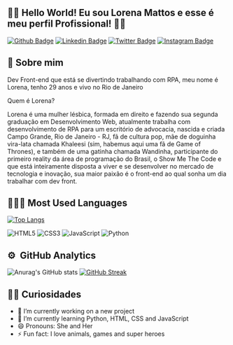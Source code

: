 ## 🖖🏻 Hello World! Eu sou Lorena Mattos e esse é meu perfil Profissional! 👩‍🚀

[![Github Badge](https://img.shields.io/badge/GitHub-100000?style=for-the-badge&logo=github&logoColor=white&link=https://github.com/lorena-mattos)](https://github.com/lorena-mattos)
[![Linkedin Badge](https://img.shields.io/badge/LinkedIn-0077B5?style=for-the-badge&logo=linkedin&logoColor=white&Linkedin&logoColor=white&link=https://www.linkedin.com/in/lorena-mattos)](https://www.linkedin.com/in/lorena-mattos)
[![Twitter Badge](https://img.shields.io/badge/Twitter-1DA1F2?style=for-the-badge&logo=twitter&logoColor=white&link=https://www.twitter.com/loren_amattos)](https://www.twitter.com/loren_amattos)
[![Instagram Badge](https://img.shields.io/badge/Instagram-E4405F?style=for-the-badge&logo=instagram&logoColor=white&link=https://instagram.com/loren_ipsu)](https://instagram.com/loren_ipsu)


## 📣 Sobre mim

Dev Front-end que está se divertindo trabalhando com RPA, meu nome é Lorena, tenho 29 anos e vivo no Rio de Janeiro

Quem é Lorena?

Lorena é uma mulher lésbica, formada em direito e fazendo sua segunda graduação em Desenvolvimento Web, atualmente trabalha com desenvolvimento de RPA para um escritório de advocacia, nascida e criada Campo Grande, Rio de Janeiro - RJ, fã de cultura pop, mãe de doguinha vira-lata chamada Khaleesi (sim, habemus aqui uma fã de Game of Thrones), e também de uma gatinha chamada Wandinha, participante do primeiro reality da área de programação do Brasil, o Show Me The Code e que está inteiramente disposta a viver e se desenvolver no mercado de tecnologia e inovação, sua maior paixão é o front-end ao qual sonha um dia trabalhar com dev front.


## 👩🏻‍💻 Most Used Languages

[![Top Langs](https://github-readme-stats-git-masterrstaa-rickstaa.vercel.app/api/top-langs/?username=lorena-mattos&layout=compact&theme=radical)](https://github.com/lorena-mattos/github-readme-stats)

![HTML5](https://img.shields.io/badge/HTML5-E34F26?style=for-the-badge&logo=html5&logoColor=white)
![CSS3](https://img.shields.io/badge/CSS3-1572B6?style=for-the-badge&logo=css3&logoColor=white)
![JavaScript](https://img.shields.io/badge/JavaScript-323330?style=for-the-badge&logo=javascript&logoColor=F7DF1E)
![Python](https://img.shields.io/badge/Python-00006F?style=for-the-badge&logo=python&logoColor=F7DF1E)

## :gear: &nbsp;GitHub Analytics
![Anurag's GitHub stats](https://github-readme-stats-git-masterrstaa-rickstaa.vercel.app/api?username=lorena-mattos&show_icons=true&theme=radical)
[![GitHub Streak](http://github-readme-streak-stats.herokuapp.com?user=lorena-mattos&theme=radical&date_format=j%20M%5B%20Y%5D)](https://git.io/streak-stats)

## 👦🏻 Curiosidades
- 🔭 I’m currently working on a new project
- 🌱 I’m currently learning Python, HTML, CSS and JavaScript
- 😄 Pronouns: She and Her
- ⚡ Fun fact: I love animals, games and super heroes
